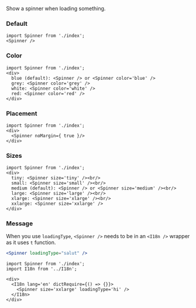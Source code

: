 Show a spinner when loading something.

### Default

```
import Spinner from './index';
<Spinner />
```

### Color

```
import Spinner from './index';
<div>
  blue (default): <Spinner /> or <Spinner color='blue' />
  grey: <Spinner color='grey' />
  white: <Spinner color='white' />
  red: <Spinner color='red' />
</div>
```

### Placement

```
import Spinner from './index';
<div>
  <Spinner noMargin={ true }/>
</div>
```

### Sizes

```
import Spinner from './index';
<div>
  tiny: <Spinner size='tiny' /><br/>
  small: <Spinner size='small' /><br/>
  medium (default): <Spinner /> or <Spinner size='medium' /><br/>
  large: <Spinner size='large' /><br/>
  xlarge: <Spinner size='xlarge' /><br/>
  xxlarge: <Spinner size='xxlarge' />
</div>
```

### Message

When you use `loadingType`, `<Spinner />` needs to be in an `<I18n />` wrapper as it uses `t` function.

```jsx static
<Spinner loadingType="salut" />
```

```
import Spinner from './index';
import I18n from '../I18n';

<div>
  <I18n lang='en' dictRequire={() => {}}>
    <Spinner size='xxlarge' loadingType='hi' />
  </I18n>
</div>
```
